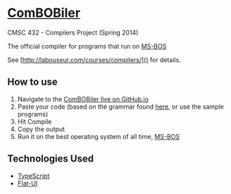 [ComBOBiler](http://bobnisco.github.io/ComBOBiler/)
==========

CMSC 432 - Compilers Project (Spring 2014)

The official compiler for programs that run on [MS-BOS](https://github.com/BobNisco/MS-BOS)

See [http://labouseur.com/courses/compilers/]() for details.

## How to use
1. Navigate to the [ComBOBiler live on GitHub.io](http://bobnisco.github.io/ComBOBiler/)
2. Paste your code (based on the grammar found [here](http://labouseur.com/courses/compilers/grammar.pdf), or use the sample programs)
3. Hit Compile
4. Copy the output
5. Run it on the best operating system of all time, [MS-BOS](http://bobnisco.github.io/MS-BOS/)

## Technologies Used
* [TypeScript](http://www.typescriptlang.org/)
* [Flat-UI](https://github.com/designmodo/Flat-UI)
